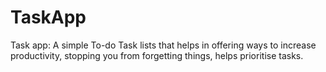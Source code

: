 # TaskApp
Task app: A simple To-do Task lists that helps in offering ways to increase productivity, stopping you from forgetting things, helps prioritise tasks.
